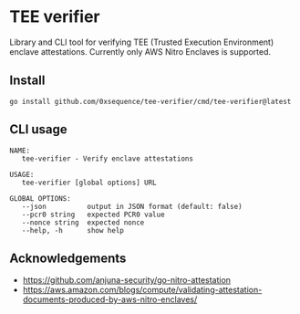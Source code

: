 # TEE verifier

Library and CLI tool for verifying TEE (Trusted Execution Environment) enclave attestations. Currently only AWS Nitro Enclaves is supported.

## Install

```
go install github.com/0xsequence/tee-verifier/cmd/tee-verifier@latest
```

## CLI usage

```
NAME:
   tee-verifier - Verify enclave attestations

USAGE:
   tee-verifier [global options] URL

GLOBAL OPTIONS:
   --json          output in JSON format (default: false)
   --pcr0 string   expected PCR0 value
   --nonce string  expected nonce
   --help, -h      show help
```

## Acknowledgements

- https://github.com/anjuna-security/go-nitro-attestation
- https://aws.amazon.com/blogs/compute/validating-attestation-documents-produced-by-aws-nitro-enclaves/


